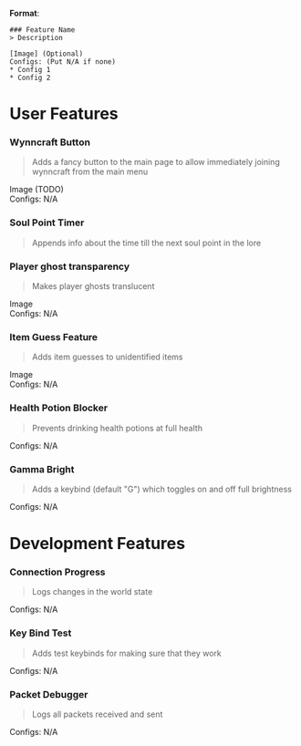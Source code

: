 **Format**:
```
### Feature Name
> Description

[Image] (Optional)
Configs: (Put N/A if none)
* Config 1
* Config 2
```

# User Features

### Wynncraft Button
> Adds a fancy button to the main page to allow immediately joining wynncraft from the main menu

Image (TODO)<br>
Configs: N/A

### Soul Point Timer
> Appends info about the time till the next soul point in the lore 

### Player ghost transparency
> Makes player ghosts translucent

Image<br>
Configs: N/A

### Item Guess Feature
> Adds item guesses to unidentified items

Image<br>
Configs: N/A

### Health Potion Blocker
> Prevents drinking health potions at full health

Configs: N/A

### Gamma Bright
> Adds a keybind (default "G") which toggles on and off full brightness

Configs: N/A

# Development Features

### Connection Progress
> Logs changes in the world state

Configs: N/A

### Key Bind Test
> Adds test keybinds for making sure that they work

Configs: N/A

### Packet Debugger
> Logs all packets received and sent

Configs: N/A